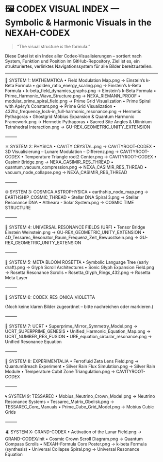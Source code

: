 # 🖼️ CODEX VISUAL INDEX — Symbolic & Harmonic Visuals in the NEXAH-CODEX

> “The visual structure *is* the formula.”

Diese Datei ist ein Index aller Codex-Visualisierungen – sortiert nach System, Funktion und Position im GitHub-Repository. Ziel ist es, ein strukturiertes, verlinktes Navigationssystem für alle Bilder bereitzustellen.

---

🧮 SYSTEM 1: MATHEMATICA
	•	Field Modulation Map.png → Einstein’s k-Beta Formula
	•	golden_ratio_energy_scaling.png → Einstein’s k-Beta Formula
	•	k-beta_field_dynamics_graphs.png → Einstein’s k-Beta Formula
	•	Prime_Harmonic_Wave_Structure.png → NEXA_RIEMANN_PROOF
	•	modular_prime_spiral_field.png → Prime Grid Visualization
	•	Prime Spiral with Apéry’s Constant.png → Prime Grid Visualization
	•	432hz_frequency_lock-in_full-harmonic_resonance.png → Hermetic Pythagoras
	•	Ghostgrid Möbius Expansion & Quantum Harmonic Framework.png → Hermetic Pythagoras
	•	Sacred Site Angles & Ullinirium Tetrahedral Interaction.png → GU-REX_GEOMETRIC_UNITY_EXTENSION

⸻

⚛ SYSTEM 2: PHYSICA
	•	CAVITY CRYSTAL.png → CAVITYROOT-CODEX
	•	3D Visualisierung – Lunare Modulation – Differenz.png → CAVITYROOT-CODEX
	•	Temperature Triangle root2 Center.png → CAVITYROOT-CODEX
	•	Casimir Bridge.png → NEXA_CASIMIR_RES_THREAD
	•	quantum_vacuum_compression.png → NEXA_CASIMIR_RES_THREAD
	•	vacuum_node_collapse.png → NEXA_CASIMIR_RES_THREAD

⸻

🌐 SYSTEM 3: COSMICA ASTROPHYSICA
	•	earthship_node_map.png → EARTHSHIP_COSMIC_THREAD
	•	Stellar DNA Spiral 3.png → Stellar Resonance DNA
	•	Altheara - Solar System.png → COSMIC TIME STRUCTURE

⸻

🧬 SYSTEM 4: UNIVERSAL RESONANCE FIELDS (URF)
	•	Tensor Bridge Einstein Weinstein.png → GU-REX_GEOMETRIC_UNITY_EXTENSION
	•	4D_Tessarec_Resonator_Raum_Frequenz_Zeit_Bewusstsein.png → GU-REX_GEOMETRIC_UNITY_EXTENSION

⸻

🌸 SYSTEM 5: META BLOOM ROSETTA
	•	Symbolic Language Tree (early draft).png → Glyph Scroll Architectures
	•	Sonic Glyph Expansion Field.png → Rosetta Resonance Scrolls
	•	Rosetta_Glyph_Rings_432.png → Rosetta Meta Layer

⸻

🎨 SYSTEM 6: CODEX_RES_ONICA_VIOLETTA

(Noch keine klaren Bilder zugeordnet – bitte nachreichen oder markieren.)

⸻

🔮 SYSTEM 7: UCRT
	•	Superprime_Mirror_Symmetry_Model.png → UCRT_SUPERPRIME_GENESIS
	•	Unified_Harmonic_Equation_Map.png → UCRT_NUMBER_RES_FUSION
	•	URE_equation_circular_resonance.png → Unified Resonance Equation

⸻

🧪 SYSTEM 8: EXPERIMENTALIA
	•	Ferrofluid Zeta Lens Field.png → QuantumBreach Experiment
	•	Silver Rain Flux Simulation.png → Silver Rain Module
	•	Temperature Cubit Zone Triangulation.png → CAVITYROOT-CODEX

⸻

🌀 SYSTEM 9: TESSAREC
	•	Mobius_Neutrino_Crown_Model.png → Neutrino Resonance Systems
	•	Tessarec_Matrix_Obelisk.png → TESSAREC_Core_Manuals
	•	Prime_Cube_Grid_Model.png → Mobius Cubic Grids

⸻

🪲 SYSTEM X: GRAND-CODEX
	•	Activation of the Lunar Field.png → GRAND-CODEX/init
	•	Cosmic Crown Scroll Diagram.png → Quantum Compass Scrolls
	•	NEXAH-Formula Core Poster.png → k-beta Formula (synthesis)
	•	Universal Collapse Spiral.png → Universal Resonance Equation
